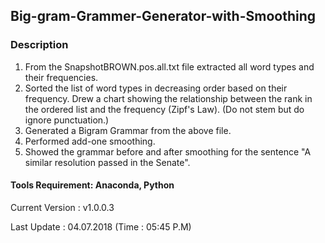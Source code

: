 ## Big-gram-Grammer-Generator-with-Smoothing
### Description
1. From the SnapshotBROWN.pos.all.txt file extracted all word types and their frequencies.
2. Sorted the list of word types in decreasing order based on their frequency.
Drew a chart showing the relationship between the rank in the ordered list and the frequency (Zipf's Law). (Do not stem but do ignore punctuation.)
4. Generated a Bigram Grammar from the above file.
5. Performed add-one smoothing. 
6. Showed the grammar before and after smoothing for the sentence "A similar resolution passed in the Senate".

#### Tools Requirement: Anaconda, Python 

Current Version  : v1.0.0.3

Last Update      : 04.07.2018 (Time : 05:45 P.M)

